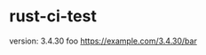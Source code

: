# rust-ci-test

<!-- x-release-please-start-version -->

version: 3.4.30 foo
https://example.com/3.4.30/bar

<!-- x-release-please-end -->
